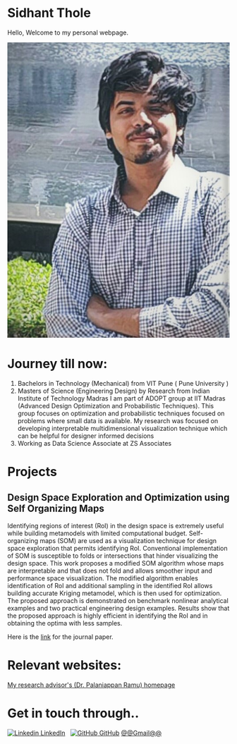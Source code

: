 # Sidhant Thole

Hello, Welcome to my personal webpage.

![](/images/tholesidhant.jpg)

# Journey till now:
1. Bachelors in Technology (Mechanical) from VIT Pune ( Pune University )
2. Masters of Science (Engineering Design) by Research from Indian Institute of Technology Madras 
    I am part of ADOPT group at IIT Madras (Advanced Design Optimization and Probabilistic Techniques). This group focuses on optimization and probabilistic techniques focused       on problems where small data is available. My research was focused on developing interpretable multidimensional visualization technique which can be helpful for           designer
      informed decisions
3. Working as Data Science Associate at ZS Associates

# Projects 

## Design Space Exploration and Optimization using Self Organizing Maps

Identifying regions of interest (RoI) in the design space is extremely useful while building metamodels with limited computational budget. Self-organizing maps (SOM) are used as a visualization technique for design space exploration that permits identifying RoI. Conventional implementation of SOM is susceptible to folds or intersections that hinder visualizing the design space. This work proposes a modified SOM algorithm whose maps are interpretable and that does not fold and allows smoother input and performance space visualization. The modified algorithm enables identification of RoI and additional sampling in the identified RoI allows building accurate Kriging metamodel, which is then used for optimization. The proposed approach is demonstrated on benchmark nonlinear analytical examples and two practical engineering design examples. Results show that the proposed approach is highly efficient in identifying the RoI and in obtaining the optima with less samples.

Here is the [link](https://link.springer.com/article/10.1007/s00158-020-02665-6#:~:text=Self%2Dorganizing%20maps%20(SOM),hinder%20visualizing%20the%20design%20space.) for the journal paper.

# Relevant websites:

[My research advisor's (Dr. Palaniappan Ramu) homepage](https://ed.iitm.ac.in/~palramu/)

# Get in touch through..
[![Linkedin](https://i.stack.imgur.com/gVE0j.png) LinkedIn](https://in.linkedin.com/in/sidhant-p-thole-62128aaa)
&nbsp;
[![GitHub](https://i.stack.imgur.com/tskMh.png) GitHub](https://github.com/SPThole)
[@@Gmail@@](mailto:tholesidhantp@gmail.com)

